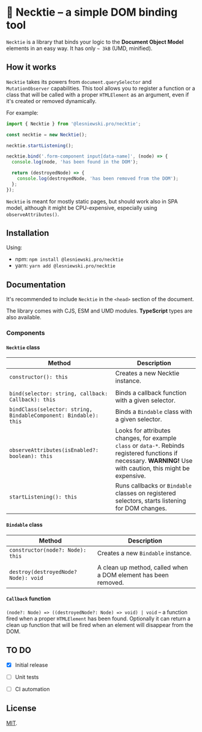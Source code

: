 # 👔 Necktie – a simple DOM binding tool

`Necktie` is a library that binds your logic to the **Document Object Model** elements in an easy way. It has only `~ 3kB` (UMD, minified).


## How it works

`Necktie` takes its powers from `document.querySelector` and `MutationObserver` capabilities. This tool allows you to register a function or a class that will be called with a proper `HTMLElement` as an argument, even if it's created or removed dynamically.

For example:
```javascript
import { Necktie } from '@lesniewski.pro/necktie';

const necktie = new Necktie();

necktie.startListening();

necktie.bind('.form-component input[data-name]', (node) => {
  console.log(node, 'has been found in the DOM');

  return (destroyedNode) => {
    console.log(destroyedNode, 'has been removed from the DOM');
  };
});
```

`Necktie` is meant for mostly static pages, but should work also in SPA model, although it might be CPU-expensive, especially using `observeAttributes()`.


## Installation

Using:
- npm: `npm install @lesniewski.pro/necktie`
- yarn: `yarn add @lesniewski.pro/necktie`


## Documentation

It's recommended to include `Necktie` in the `<head>` section of the document.

The library comes with CJS, ESM and UMD modules. **TypeScript** types are also available.

### Components

#### `Necktie` class 
| Method                                                                 | Description                                             |
| ---------------------------------------------------------------------- | ---                                                     |
| `constructor(): this`                                                  | Creates a new Necktie instance.                         |
|                                                                        |                                                         |
| `bind(selector: string, callback: Callback): this`                     | Binds a callback function with a given selector.        |
| `bindClass(selector: string, BindableComponent: Bindable): this`       | Binds a `Bindable` class with a given selector.         |
| `observeAttributes(isEnabled?: boolean): this`                         | Looks for attributes changes, for example `class` or `data-*`. Rebinds registered functions if necessary. **WARNING!** Use with caution, this might be expensive. |
| `startListening(): this`                                               | Runs callbacks or `Bindable` classes on registered selectors, starts listening for DOM changes. |

#### `Bindable` class
| Method                                                                | Description                                             |
| --------------------------------------------------------------------- | ---                                                     |
| `constructor(node?: Node): this`                                      | Creates a new `Bindable` instance.                       |
|                                                                       |                                                         |
| `destroy(destroyedNode? Node): void`                                  | A clean up method, called when a DOM element has been removed. |

#### `Callback` function
`(node?: Node) => ((destroyedNode?: Node) => void) | void` – a function fired when a proper `HTMLElement` has been found. Optionally it can return a clean up function that will be fired when an element will disappear from the DOM.


## TO DO
- [x] Initial release
- [ ] Unit tests
- [ ] CI automation


## License

[MIT](LICENSE).

